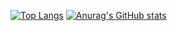 [![Top Langs](https://github-readme-stats.vercel.app/api/top-langs/?username=Pranaria09&layout=pie)](https://github.com/anuraghazra/github-readme-stats)
[![Anurag's GitHub stats](https://github-readme-stats.vercel.app/api?username=Pranaria09)](https://github.com/anuraghazra/github-readme-stats)
